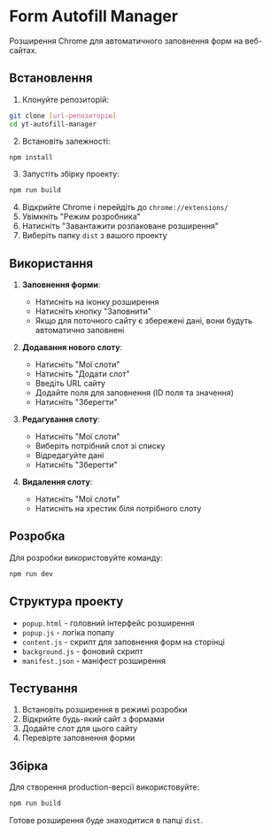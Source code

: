 # Form Autofill Manager

Розширення Chrome для автоматичного заповнення форм на веб-сайтах.

## Встановлення

1. Клонуйте репозиторій:

```bash
git clone [url-репозиторію]
cd yt-autofill-manager
```

2. Встановіть залежності:

```bash
npm install
```

3. Запустіть збірку проекту:

```bash
npm run build
```

4. Відкрийте Chrome і перейдіть до `chrome://extensions/`
5. Увімкніть "Режим розробника"
6. Натисніть "Завантажити розпаковане розширення"
7. Виберіть папку `dist` з вашого проекту

## Використання

1. **Заповнення форми**:

   - Натисніть на іконку розширення
   - Натисніть кнопку "Заповнити"
   - Якщо для поточного сайту є збережені дані, вони будуть автоматично заповнені

2. **Додавання нового слоту**:

   - Натисніть "Мої слоти"
   - Натисніть "Додати слот"
   - Введіть URL сайту
   - Додайте поля для заповнення (ID поля та значення)
   - Натисніть "Зберегти"

3. **Редагування слоту**:

   - Натисніть "Мої слоти"
   - Виберіть потрібний слот зі списку
   - Відредагуйте дані
   - Натисніть "Зберегти"

4. **Видалення слоту**:
   - Натисніть "Мої слоти"
   - Натисніть на хрестик біля потрібного слоту

## Розробка

Для розробки використовуйте команду:

```bash
npm run dev
```

## Структура проекту

- `popup.html` - головний інтерфейс розширення
- `popup.js` - логіка попапу
- `content.js` - скрипт для заповнення форм на сторінці
- `background.js` - фоновий скрипт
- `manifest.json` - маніфест розширення

## Тестування

1. Встановіть розширення в режимі розробки
2. Відкрийте будь-який сайт з формами
3. Додайте слот для цього сайту
4. Перевірте заповнення форми

## Збірка

Для створення production-версії використовуйте:

```bash
npm run build
```

Готове розширення буде знаходитися в папці `dist`.
